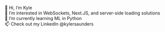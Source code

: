 👋 Hi, I’m Kyle <br>
👀 I’m interested in WebSockets, Next.JS, and server-side loading solutions <br>
🌱 I’m currently learning ML in Python <br>
📫 Check out my LinkedIn @kylersaunders <br>
